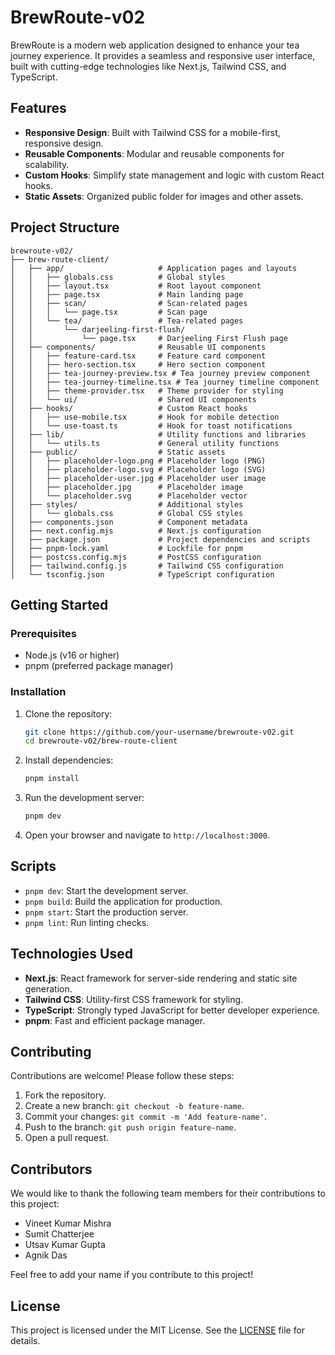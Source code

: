 # BrewRoute-v02

BrewRoute is a modern web application designed to enhance your tea journey experience. It provides a seamless and responsive user interface, built with cutting-edge technologies like Next.js, Tailwind CSS, and TypeScript.

## Features

- **Responsive Design**: Built with Tailwind CSS for a mobile-first, responsive design.
- **Reusable Components**: Modular and reusable components for scalability.
- **Custom Hooks**: Simplify state management and logic with custom React hooks.
- **Static Assets**: Organized public folder for images and other assets.

## Project Structure

```
brewroute-v02/
├── brew-route-client/
│   ├── app/                     # Application pages and layouts
│   │   ├── globals.css          # Global styles
│   │   ├── layout.tsx           # Root layout component
│   │   ├── page.tsx             # Main landing page
│   │   ├── scan/                # Scan-related pages
│   │   │   └── page.tsx         # Scan page
│   │   └── tea/                 # Tea-related pages
│   │       └── darjeeling-first-flush/
│   │           └── page.tsx     # Darjeeling First Flush page
│   ├── components/              # Reusable UI components
│   │   ├── feature-card.tsx     # Feature card component
│   │   ├── hero-section.tsx     # Hero section component
│   │   ├── tea-journey-preview.tsx # Tea journey preview component
│   │   ├── tea-journey-timeline.tsx # Tea journey timeline component
│   │   ├── theme-provider.tsx   # Theme provider for styling
│   │   └── ui/                  # Shared UI components
│   ├── hooks/                   # Custom React hooks
│   │   ├── use-mobile.tsx       # Hook for mobile detection
│   │   └── use-toast.ts         # Hook for toast notifications
│   ├── lib/                     # Utility functions and libraries
│   │   └── utils.ts             # General utility functions
│   ├── public/                  # Static assets
│   │   ├── placeholder-logo.png # Placeholder logo (PNG)
│   │   ├── placeholder-logo.svg # Placeholder logo (SVG)
│   │   ├── placeholder-user.jpg # Placeholder user image
│   │   ├── placeholder.jpg      # Placeholder image
│   │   └── placeholder.svg      # Placeholder vector
│   ├── styles/                  # Additional styles
│   │   └── globals.css          # Global CSS styles
│   ├── components.json          # Component metadata
│   ├── next.config.mjs          # Next.js configuration
│   ├── package.json             # Project dependencies and scripts
│   ├── pnpm-lock.yaml           # Lockfile for pnpm
│   ├── postcss.config.mjs       # PostCSS configuration
│   ├── tailwind.config.js       # Tailwind CSS configuration
│   └── tsconfig.json            # TypeScript configuration
```

## Getting Started

### Prerequisites

- Node.js (v16 or higher)
- pnpm (preferred package manager)

### Installation

1. Clone the repository:

   ```bash
   git clone https://github.com/your-username/brewroute-v02.git
   cd brewroute-v02/brew-route-client
   ```

2. Install dependencies:

   ```bash
   pnpm install
   ```

3. Run the development server:

   ```bash
   pnpm dev
   ```

4. Open your browser and navigate to `http://localhost:3000`.

## Scripts

- `pnpm dev`: Start the development server.
- `pnpm build`: Build the application for production.
- `pnpm start`: Start the production server.
- `pnpm lint`: Run linting checks.

## Technologies Used

- **Next.js**: React framework for server-side rendering and static site generation.
- **Tailwind CSS**: Utility-first CSS framework for styling.
- **TypeScript**: Strongly typed JavaScript for better developer experience.
- **pnpm**: Fast and efficient package manager.

## Contributing

Contributions are welcome! Please follow these steps:

1. Fork the repository.
2. Create a new branch: `git checkout -b feature-name`.
3. Commit your changes: `git commit -m 'Add feature-name'`.
4. Push to the branch: `git push origin feature-name`.
5. Open a pull request.

## Contributors

We would like to thank the following team members for their contributions to this project:

- Vineet Kumar Mishra
- Sumit Chatterjee
- Utsav Kumar Gupta
- Agnik Das

Feel free to add your name if you contribute to this project!

## License

This project is licensed under the MIT License. See the [LICENSE](./LICENSE) file for details.
